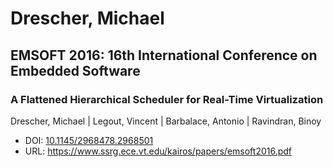 # Drescher, Michael

## EMSOFT 2016: 16th International Conference on Embedded Software

### A Flattened Hierarchical Scheduler for Real-Time Virtualization
Drescher, Michael | Legout, Vincent | Barbalace, Antonio | Ravindran, Binoy
* DOI: [10.1145/2968478.2968501](https://doi.org/10.1145/2968478.2968501)
* URL: <https://www.ssrg.ece.vt.edu/kairos/papers/emsoft2016.pdf>

